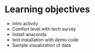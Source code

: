 # Learning objectives 

 * Intro activity
 * Comfort level with tech survey
 * Install anaconda
 * test installation with demo code
 * Sample visualization of data

